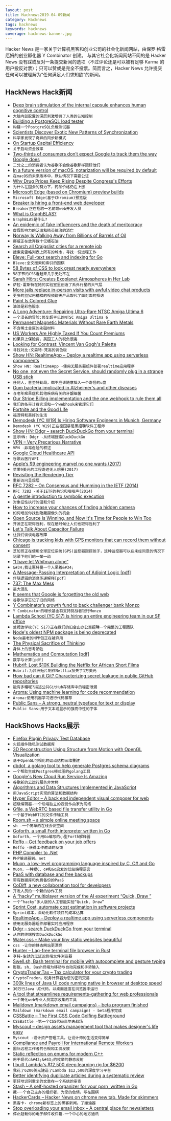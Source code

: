 ```yaml
---
layout: post
title: Hacknews2019-04-09新闻
category: Hacknews
tags: hacknews
keywords: hacknews
coverage: hacknews-banner.jpg
---
```


Hacker News 是一家关于计算机黑客和创业公司的社会化新闻网站，由保罗·格雷厄姆的创业孵化器 Y Combinator 创建。
与其它社会化新闻网站不同的是 Hacker News 没有踩或反对一条提交新闻的选项（不过评论还是可以被有足够 Karma 的用户投反对票）；只可以赞或是完全不投票。简而言之，Hacker News 允许提交任何可以被理解为“任何满足人们求知欲”的新闻。

## HackNews Hack新闻


- [Deep brain stimulation of the internal capsule enhances human cognitive control](https://www.nature.com/articles/s41467-019-09557-4)
- `大脑内部胶囊的深层刺激增强了人类的认知控制`
- [Building a PostgreSQL load tester](https://blog.lawrencejones.dev/building-a-postgresql-load-tester/)
- `构建一个PostgreSQL负载测试器`
- [Scientists Discover Exotic New Patterns of Synchronization](https://www.quantamagazine.org/physicists-discover-exotic-patterns-of-synchronization-20190404/)
- `科学家发现了奇异的同步新模式`
- [On Startup Capital Efficiency](https://stevecheney.com/on-startup-capital-efficiency/)
- `关于启动资金效率`
- [Two-thirds of consumers don’t expect Google to track them the way Google does](https://www.niemanlab.org/2019/04/does-google-meet-its-users-expectations-around-consumer-privacy-this-news-industry-research-says-no/)
- `三分之二的消费者认为谷歌不会像谷歌那样跟踪他们`
- [In a future version of macOS, notarization will be required by default](https://developer.apple.com/documentation/security/notarizing_your_app_before_distribution?language=objc)
- `在macOS的未来版本中，默认情况下需要公证`
- [Why Drug Prices Keep Rising Despite Congress&#39;s Efforts](https://www.bloomberg.com/opinion/articles/2019-04-08/why-drug-prices-keep-rising-despite-congress-s-efforts)
- `为什么在国会的努力下，药品价格仍在上涨`
- [Microsoft Edge (based on Chromium) preview builds](https://blogs.windows.com/windowsexperience/2019/04/08/microsoft-edge-preview-builds-the-next-step-in-our-oss-journey/#StkMOeGHF90ywVZP.97)
- `Microsoft Edge(基于Chromium)预览版`
- [Breaker is hiring a front-end web developer](https://www.breaker.audio/i/jobs)
- `Breaker正在招聘一名前端web开发人员`
- [What is GraphBLAS?](http://aldenmath.com/what-is-graphblas/)
- `GraphBLAS是什么?`
- [An epidemic of fake influencers and the death of meritocracy](http://behindthequest.com/instagram-frauds-fake-influencers/)
- `虚假影响力的泛滥和精英统治的消亡`
- [Norway Is Walking Away from Billions of Barrels of Oil](https://www.bloomberg.com/news/articles/2019-04-08/norway-is-walking-away-from-billions-of-barrels-of-oil-and-gas)
- `挪威正在放弃数十亿桶石油`
- [Search all Craigslist cities for a remote job](https://remotejobs.today/)
- `搜索克雷格列表上所有的城市，寻找一份远程工作`
- [Bleve: Full-text search and indexing for Go](http://blevesearch.com/)
- `Bleve:全文搜索和索引的围棋`
- [58 Bytes of CSS to look great nearly everywhere](https://jrl.ninja/etc/1)
- `58字节的CSS看起来几乎无处不在`
- [Sarah Hörst Creates Exoplanet Atmospheres in Her Lab](https://www.quantamagazine.org/sarah-horst-creates-exoplanet-atmospheres-in-her-lab-20190408/)
- `萨拉·霍斯特在她的实验室里创造了系外行星的大气层`
- [More jails replace in-person visits with awful video chat products](https://arstechnica.com/tech-policy/2019/04/more-jails-replace-in-person-visits-with-awful-video-chat-products/)
- `更多的监狱用糟糕的视频聊天产品取代了面对面的探访`
- [Paint Is Colored Glue](https://delanceyplace.com/view-archives.php?3820)
- `油漆是彩色胶水`
- [A Long Adventure: Repairing Ultra-Rare NTSC Amiga Ultima 6](https://amigalove.com/viewtopic.php?f=7&amp;t=1013)
- `一个漫长的冒险:修复超罕见的NTSC Amiga Ultima 6`
- [Permanent Magnetic Materials Without Rare Earth Metals](http://www.diva-portal.org/smash/record.jsf?pid=diva2:1295906)
- `不含稀土金属的永磁材料`
- [US Workers Are Highly Taxed If You Count Premiums](https://www.peoplespolicyproject.org/2019/04/08/us-workers-are-highly-taxed-when-you-count-health-premiums/)
- `如果算上保险费，美国工人的税负很高`
- [Looking for Contrast: Vincent Van Gogh&#39;s Palette](https://www.vangoghmuseum.nl/en/stories/looking-for-contrast)
- `寻找对比:文森特·梵高的调色板`
- [Show HN: RealtimeApp – Deploy a realtime app using serverless components](https://github.com/serverless-components/RealtimeApp)
- `Show HN: RealtimeApp -使用无服务器组件部署realtime应用程序`
- [No one, not even the Secret Service, should randomly plug in a strange USB stick](https://techcrunch.com/2019/04/08/secret-service-mar-a-lago/)
- `任何人，甚至特勤局，都不应该随意插入一个奇怪的u盘`
- [Gum bacteria implicated in Alzheimer&#39;s and other diseases](https://neurosciencenews.com/alzheimers-gum-disease-11029/)
- `与老年痴呆症和其他疾病有关的牙龈细菌`
- [Our Stripe Billing implementation and the one webhook to rule them all](https://blog.checklyhq.com/our-stripe-billing-implementation-the-one-webhook-to-rule-them-all/)
- `我们的条带计费实现和一个webhook来管理它们`
- [Fortnite and the Good Life](https://tinyletter.com/lmsacasas/letters/the-convivial-society-no-15-fortnite-and-the-good-life)
- `福涅特和美好的生活`
- [Demodesk (YC W19) Is Hiring Software Engineers in Munich, Germany](https://demodesk.com/offices/munich)
- `Demodesk (YC W19)正在德国慕尼黑招聘软件工程师`
- [Show HN: Ddgr – search DuckDuckGo from your terminal](https://github.com/jarun/ddgr)
- `显示HN: Ddgr -从终端搜索DuckDuckGo`
- [VPN – Very Precarious Narrative](https://schub.io/blog/2019/04/08/very-precarious-narrative.html)
- `VPN -非常危险的叙述`
- [Google Cloud Healthcare API](https://cloud.google.com/healthcare/)
- `谷歌云医疗API`
- [Apple’s $9 engineering marvel no one wants (2017)](https://misfra.me/2017/12/12/apples-9-dollar-engineering-marvel-no-one-wants/)
- `苹果9美元的工程奇迹无人想要(2017)`
- [Revisiting the Rendering Tier](https://www.theguardian.com/info/2019/apr/04/revisiting-the-rendering-tier)
- `重新访问呈现层`
- [RFC 7282 – On Consensus and Humming in the IETF (2014)](https://tools.ietf.org/html/rfc7282)
- `RFC 7282 -关于IETF的共识和嗡嗡声(2014)`
- [A gentle introduction to symbolic execution](https://blog.monic.co/a-gentle-introduction-to-symbolic-execution/)
- `对象征性执行的温和介绍`
- [How to increase your chances of finding a hidden camera](https://sixfortwelve.wordpress.com/2019/04/06/how-to-increase-your-chances-of-finding-a-hidden-camera/)
- `如何增加你找到隐藏摄像头的机会`
- [Open Source Is Winning, and Now It&#39;s Time for People to Win Too](https://www.linuxjournal.com/content/open-source-winning-and-now-its-time-people-win-too)
- `开源正在取得胜利，现在是时候让人们也取得胜利了`
- [Let&#39;s Talk About Capacitor Failure](https://bytecellar.com/2019/04/07/lets-talk-about-capacitor-failure/)
- `让我们谈谈电容故障`
- [Chicago is tracking kids with GPS monitors that can record them without consent](https://theappeal.org/chicago-electronic-monitoring-wiretapping-juveniles/)
- `芝加哥正在使用全球定位系统(GPS)监控器跟踪孩子，这种监控器可以在未经同意的情况下记录下他们的一举一动`
- [“I have let Whitman alone”](https://www.nybooks.com/articles/2019/04/18/walt-whitman-alone/)
- `&#34;我让惠特曼一个人呆着&#34;`
- [A Message-Passing Interpretation of Adjoint Logic [pdf]](http://www.cs.cmu.edu/~fp/papers/mpiadj19.pdf)
- `伴随逻辑的消息传递解释[pdf]`
- [737: The Max Mess](http://bit-player.org/2019/737-the-max-mess)
- `最大混乱`
- [It seems that Google is forgetting the old web](http://stop.zona-m.net/2018/01/indeed-it-seems-that-google-is-forgetting-the-old-web/)
- `谷歌似乎忘记了旧的网络`
- [Y Combinator’s growth fund to back challenger bank Monzo](https://techcrunch.com/2019/04/08/monzo-mystery-investor/)
- `Y Combinator的增长基金将支持挑战者银行Monzo`
- [Lambda School (YC S17) is hiring an entire engineering team in our SF office](https://jobs.lever.co/lambdaschool)
- `兰姆达学校(YC S17)正在我们的旧金山办公室招聘一个完整的工程团队`
- [Node&#39;s oldest NPM package is being deprecated](https://github.com/request/request/issues/3142)
- `Node最老的NPM包正在被弃用`
- [The Physical Sacrifice of Thinking](https://journals.sagepub.com/doi/full/10.1177/1359105314565827)
- `身体上的思考牺牲`
- [Mathematics and Computation [pdf]](https://www.math.ias.edu/files/Website03-25-19.pdf#page=1)
- `数学与计算[pdf]`
- [Hubrif: Lost $10K Building the Netflix for African Short Films](https://www.failory.com/interview/hubrif)
- `Hubrif:为非洲短片制作Netflix损失了1万美元`
- [How bad can it Git? Characterizing secret leakage in public GitHub repositories](https://blog.acolyer.org/2019/04/08/how-bad-can-it-git-characterizing-secret-leakage-in-public-github-repositories/)
- `能有多糟呢?描述公共GitHub存储库中的秘密泄漏`
- [Aroma: Using machine learning for code recommendation](https://ai.facebook.com/blog/aroma-ml-for-code-recommendation/)
- `Aroma:使用机器学习进行代码推荐`
- [Public Sans – A strong, neutral typeface for text or display](https://public-sans.digital.gov/)
- `Public Sans—用于文本或显示的强而中性的字体`


## HackShows Hacks展示

- [ Firefox Plugin Privacy Test Database](https://nullsweep.com/launching-the-mozilla-plugin-privacy-test-database/)
- `火狐插件隐私测试数据库`
- [ 3D Reconstruction Using Structure from Motion with OpenGL Visualization](https://capsulesbot.com/blog/2019/03/12/apolloscape-sfm.html)
- `基于OpenGL可视化的运动结构三维重建`
- [ dbdot, a golang tool to help generate Postgres schema diagrams](https://github.com/akarki15/dbdot)
- `一个帮助生成Postgres模式图的golang工具`
- [ Google&#39;s New Cloud Run Service Is Amazing](https://medium.com/sugarkubes/deploy-object-detection-in-1-min-f0355acd2f0a)
- `谷歌新的云运行服务非常棒`
- [ Algorithms and Data Structures Implemented in JavaScript](https://github.com/amejiarosario/dsa.js)
- `用JavaScript实现的算法和数据结构`
- [ Hyper Editor – A back end independent visual composer for web](https://github.com/DivineITLimited/hyper-editor)
- `超级编辑器-一个后端独立的视觉作曲家为网络`
- [ Gfile, a WebRTC based file transfer utility in Go](https://github.com/Antonito/gfile/tree/v0.1.0)
- `一个基于WebRTC的文件传输工具`
- [ Room.sh – a simple online meeting space](https://room.sh/?ref=hn)
- `sh -一个简单的在线会议空间`
- [ Goforth, a small Forth interpreter written in Go](https://github.com/AZHenley/goforth)
- `Goforth，一个用Go编写的小型Forth解释器`
- [ Reffo – Get feedback on your job offers](https://www.producthunt.com/posts/reffo)
- `Reffo -获得工作邀请的反馈`
- [ PHP Compiler to .Net](https://www.peachpie.io)
- `PHP编译器到。net`
- [ Muon, a low-level programming language inspired by C, C# and Go](https://github.com/nickmqb/muon)
- `Muon，一种受C、c#和Go启发的低级编程语言`
- [ PaaS with database and free backups](https://backery.io)
- `带有数据库和免费备份的PaaS`
- [ CoDiff, a new collaboration tool for developers](https://news.ycombinator.com/item?id=19593637)
- `开发人员的一个新的协作工具`
- [ A “hacky” multiplayer version of the AI experiment “Quick, Draw ”](http://quickdraw-withfriends.herokuapp.com)
- `一个“hacky”多人版的人工智能实验“Quick, Draw”`
- [ Sprint Cost, automate cost estimation in software projects](https://www.sprintcost.com/)
- `Sprint成本，自动化软件项目的成本估算`
- [ RealtimeApp – Deploy a realtime app using serverless components](https://github.com/serverless-components/RealtimeApp)
- `使用无服务器组件部署实时应用程序`
- [ Ddgr – search DuckDuckGo from your terminal](https://github.com/jarun/ddgr)
- `从你的终端搜索DuckDuckGo`
- [ Water.css – Make your tiny static websites beautiful](https://github.com/kognise/water.css)
- `css -让你的静态网站更漂亮`
- [ Hunter – Lag-free terminal file browser in Rust](https://github.com/rabite0/hunter)
- `亨特-生锈的无延迟终端文件浏览器`
- [ Swell.sh, Bash terminal for mobile with autocomplete and gesture typing](https://github.com/wcchoi/swell.sh)
- `膨胀。sh, Bash终端为移动与自动完成和手势输入`
- [ CryptoTrader.Tax – Tax calculator for your crypto trading](https://www.cryptotrader.tax)
- `CryptoTrader。税务计算器为您的密码交易`
- [ 300k lines of Java UI code running native in browser at desktop speed](http://reportmill.com/snaptea/RM15/)
- `30万行Java UI代码，以桌面速度在浏览器中运行`
- [ A tool that streamlines requirements-gathering for web professionals](https://breef.io)
- `一个简化web专业人员需求收集的工具`
- [ Maildown (markdown email campaigns) – beta program finished](https://news.ycombinator.com/item?id=19590646)
- `Maildown (markdown email campaign) - beta程序完成`
- [ CSSBattle – The First CSS Code Golfing Battleground](https://cssbattle.dev/)
- `CSSBattle -第一个CSS代码高尔夫战场`
- [ Myscout – design assets management tool that makes designer&#39;s life easy](https://iconscout.com/my-scout)
- `Myscout -设计资产管理工具，让设计师的生活变得简单`
- [ Compliance and Payroll for International Remote Workers](https://remotehr.co)
- `国际远程工作者的合规和工资发放`
- [ Static reflection on enums for modern C&#43;&#43;](https://github.com/Neargye/magic_enum)
- `用于现代c&#43;&#43;的枚举的静态反射`
- [ I built Lambda&#39;s $12,500 deep learning rig for $6200](https://www.reddit.com/r/MachineLearning/comments/ayd01o/p_i_built_lambdas_12500_deep_learning_rig_for_6200)
- `我花了6200美元建造了Lambda $12,500的深度学习平台`
- [ Better identifying duplicate articles during a systematic review](https://github.com/victorqribeiro/dtf)
- `更好地识别重复的文章在一个系统的审查`
- [ Stash – A self-hosted organizer for your porn, written in Go](https://github.com/stashapp/stash)
- `藏-一个自己主办的组织者，为您的色情，写在围棋`
- [ HackerCards – Hacker News on chrome new tab. Made for skimmers](https://hackercards.launchaco.com/)
- `黑客卡- chrome新标签上的黑客新闻。了撇油器`
- [ Stop overloading your email inbox – A central place for newsletters](https://houndmail.io/)
- `停止超载你的电子邮件收件箱-一个中心的地方通讯`


